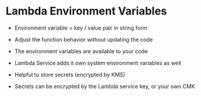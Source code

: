 # Lambda Environment Variables

- Environment variable = key / value pair in string form
- Adjust the function behavior without updating the code
- The environment variables are available to your code
- Lambda Service adds it own system environment variables as well

- Helpful to store secrets (encrypted by KMS)
- Secrets can be encrypted by the Lambda service key, or your own CMK